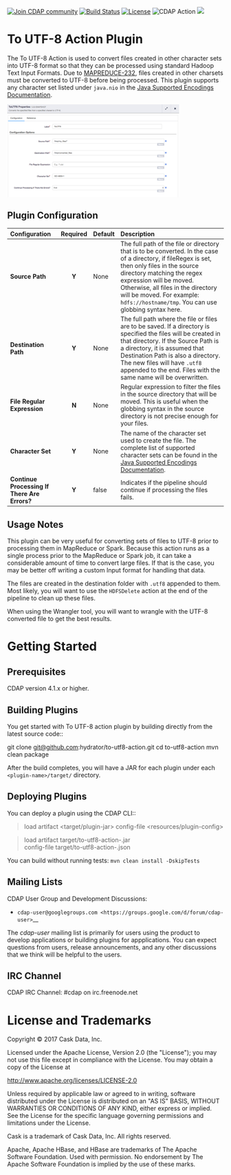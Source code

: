 <a href="https://cdap-users.herokuapp.com/"><img alt="Join CDAP community" src="https://cdap-users.herokuapp.com/badge.svg?t=to-utf8-action"/></a> [![Build Status](https://travis-ci.org/hydrator/to-utf8-action.svg?branch=develop)](https://travis-ci.org/hydrator/to-utf8-action) [![License](https://img.shields.io/badge/License-Apache%202.0-blue.svg)](https://opensource.org/licenses/Apache-2.0) <img alt="CDAP Action" src="https://cdap-users.herokuapp.com/assets/cdap-action.svg"/> []() <img src="https://cdap-users.herokuapp.com/assets/cm-available.svg"/>

To UTF-8 Action Plugin
======================

The To UTF-8 Action is used to convert files created in other character sets
into UTF-8 format so that they can be processed using standard Hadoop Text Input Formats.
Due to [MAPREDUCE-232](https://issues.apache.org/jira/browse/MAPREDUCE-232), files created
in other charsets must be converted to UTF-8 before being processed. This plugin supports
any character set listed under ``java.nio`` in 
the [Java Supported Encodings Documentation](https://docs.oracle.com/javase/8/docs/technotes/guides/intl/encoding.doc.html).

<img align="center" src="docs/plugin-to-utf8-action.png"  width="400" alt="plugin configuration" />

Plugin Configuration
---------------------

| Configuration | Required | Default | Description |
| :------------ | :------: | :------ | :---------- |
| **Source Path** | **Y** | None | The full path of the file or directory that is to be converted. In the case of a directory, if fileRegex is set, then only files in the source directory matching the regex expression will be moved. Otherwise, all files in the directory will be moved. For example: `hdfs://hostname/tmp`. You can use globbing syntax here. |
| **Destination Path** | **Y** | None | The full path where the file or files are to be saved. If a directory is specified the files will be created in that directory. If the Source Path is a directory, it is assumed that Destination Path is also a directory. The new files will have ``.utf8`` appended to the end. Files with the same name will be overwritten. |
| **File Regular Expression** | **N** | None | Regular expression to filter the files in the source directory that will be moved. This is useful when the globbing syntax in the source directory is not precise enough for your files. |
| **Character Set** | **Y** | None| The name of the character set used to create the file. The complete list of supported character sets can be found in the [Java Supported Encodings Documentation](https://docs.oracle.com/javase/8/docs/technotes/guides/intl/encoding.doc.html). |
| **Continue Processing If There Are Errors?** | **Y** | false | Indicates if the pipeline should continue if processing the files fails. |

Usage Notes
-----------

This plugin can be very useful for converting sets of files to UTF-8 prior to processing them in MapReduce or Spark. Because this action runs as a single process prior to the MapReduce or Spark job, it can take a considerable amount of time to convert large files. If that is the case, you may be better off writing a custom Input format for handling that data.
 
The files are created in the destination folder with ``.utf8`` appended to them. Most likely, you will want to use the ``HDFSDelete`` action at the end of the pipeline to clean up these files.

When using the Wrangler tool, you will want to wrangle with the UTF-8 converted file to get the best results.


Getting Started
===============

Prerequisites
--------------
CDAP version 4.1.x or higher.

Building Plugins
----------------
You get started with To UTF-8 action plugin by building directly from the latest source code::

   git clone git@github.com:hydrator/to-utf8-action.git
   cd to-utf8-action
   mvn clean package

After the build completes, you will have a JAR for each plugin under each
``<plugin-name>/target/`` directory.

Deploying Plugins
-----------------
You can deploy a plugin using the CDAP CLI::

  > load artifact <target/plugin-jar> config-file <resources/plugin-config>

  > load artifact target/to-utf8-action-<version>.jar \
         config-file target/to-utf8-action-<version>.json

You can build without running tests: ``mvn clean install -DskipTests``

Mailing Lists
-------------
CDAP User Group and Development Discussions:

- `cdap-user@googlegroups.com <https://groups.google.com/d/forum/cdap-user>`__

The *cdap-user* mailing list is primarily for users using the product to develop
applications or building plugins for appplications. You can expect questions from
users, release announcements, and any other discussions that we think will be helpful
to the users.

IRC Channel
-----------
CDAP IRC Channel: #cdap on irc.freenode.net


License and Trademarks
======================

Copyright © 2017 Cask Data, Inc.

Licensed under the Apache License, Version 2.0 (the "License"); you may not use this file except
in compliance with the License. You may obtain a copy of the License at

http://www.apache.org/licenses/LICENSE-2.0

Unless required by applicable law or agreed to in writing, software distributed under the
License is distributed on an "AS IS" BASIS, WITHOUT WARRANTIES OR CONDITIONS OF ANY KIND,
either express or implied. See the License for the specific language governing permissions
and limitations under the License.

Cask is a trademark of Cask Data, Inc. All rights reserved.

Apache, Apache HBase, and HBase are trademarks of The Apache Software Foundation. Used with
permission. No endorsement by The Apache Software Foundation is implied by the use of these marks.